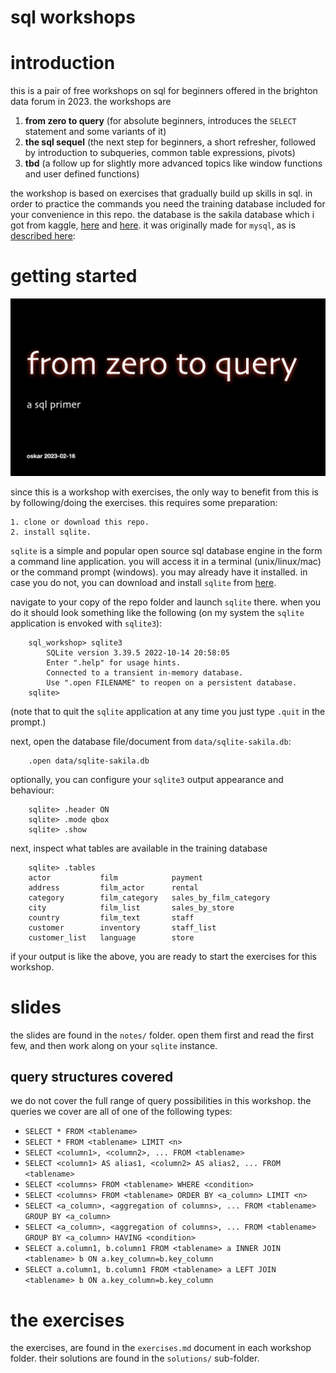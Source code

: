 sql workshops
===
# introduction
this is a pair of free workshops on sql for beginners offered in the brighton data forum in 2023. the workshops are 

1. **from zero to query** (for absolute beginners, introduces the `SELECT` statement and some variants of it)
2. **the sql sequel** (the next step for beginners, a short refresher, followed by introduction to subqueries, common table expressions, pivots)
3. **tbd** (a follow up for slightly more advanced topics like window functions and user defined functions)

the workshop is based on exercises that gradually build up skills in sql. in order to practice the commands you need the training database included for your convenience in this repo. the database is the sakila database which i got from kaggle, [here](https://www.kaggle.com/datasets/atanaskanev/sqlite-sakila-sample-database) and [here](https://www.kaggle.com/code/dilarabr/dvd-rental-database-project-sqlite). it was originally made for `mysql`, as is [described here](https://dev.mysql.com/doc/sakila/en/): 


# getting started
![from zero to query](img/from02sql.001.jpeg)

since this is a workshop with exercises, the only way to benefit from this is by following/doing the exercises. this requires some preparation:

	1. clone or download this repo. 
    2. install sqlite.

`sqlite` is a simple and popular open source sql database engine in the form a command line application. you will access it in a terminal (unix/linux/mac) or the command prompt (windows). you may already have it installed. in case you do not, you can download and install `sqlite` from [here](https://www.sqlite.org/download.html).

navigate to your copy of the repo folder and launch `sqlite` there. when you do it should look something like the following (on my system the `sqlite` application is envoked with `sqlite3`):

```
    sql_workshop> sqlite3
        SQLite version 3.39.5 2022-10-14 20:58:05
        Enter ".help" for usage hints.
        Connected to a transient in-memory database.
        Use ".open FILENAME" to reopen on a persistent database.
    sqlite>
```

(note that to quit the `sqlite` application at any time you just type `.quit` in the prompt.)

next, open the database file/document from `data/sqlite-sakila.db`:

```
    .open data/sqlite-sakila.db
```

optionally, you can configure your `sqlite3` output appearance and behaviour:

```
    sqlite> .header ON
    sqlite> .mode qbox
    sqlite> .show
```

next, inspect what tables are available in the training database

```
    sqlite> .tables
    actor           film            payment
    address         film_actor      rental
    category        film_category   sales_by_film_category
    city            film_list       sales_by_store
    country         film_text       staff
    customer        inventory       staff_list
    customer_list   language        store
```

if your output is like the above, you are ready to start the exercises for this workshop.


# slides
the slides are found in the `notes/` folder. open them first and read the first few, and then work along on your `sqlite` instance. 
## query structures covered
we do not cover the full range of query possibilities in this workshop. the queries we cover are all of one of the following types:

- `SELECT * FROM <tablename>`
- `SELECT * FROM <tablename> LIMIT <n>`
- `SELECT <column1>, <column2>, ... FROM <tablename>`
- `SELECT <column1> AS alias1, <column2> AS alias2, ... FROM <tablename>`
- `SELECT <columns> FROM <tablename> WHERE <condition>`
- `SELECT <columns> FROM <tablename> ORDER BY <a_column> LIMIT <n>`
- `SELECT <a_column>, <aggregation of columns>, ... FROM <tablename> GROUP BY <a_column>`
- `SELECT <a_column>, <aggregation of columns>, ... FROM <tablename> GROUP BY <a_column> HAVING <condition>`
- `SELECT a.column1, b.column1 FROM <tablename> a INNER JOIN <tablename> b ON a.key_column=b.key_column`
- `SELECT a.column1, b.column1 FROM <tablename> a LEFT JOIN <tablename> b ON a.key_column=b.key_column`


# the exercises
the exercises, are found in the `exercises.md` document in each workshop folder. their solutions are found in the `solutions/` sub-folder.


